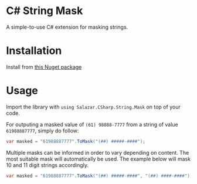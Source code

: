 C# String Mask
========

A simple-to-use C# extension for masking strings.

# Installation

Install from [this Nuget package](https://www.nuget.org/packages/Salazar.CSharp.String.Mask)

# Usage

Import the library with `using Salazar.CSharp.String.Mask` on top of your code.

For outputing a masked value of `(61) 98888-7777` from a string of value `61988887777`, simply do follow:

```csharp
var masked = "61988887777".ToMask("(##) #####-####");
```

Multiple masks can be informed in order to vary depending on content. The most suitable mask will automatically be used. The example below will mask 10 and 11 digit strings accordingly.

```csharp
var masked = "61988887777".ToMask("(##) #####-####", "(##) ####-####");
```

